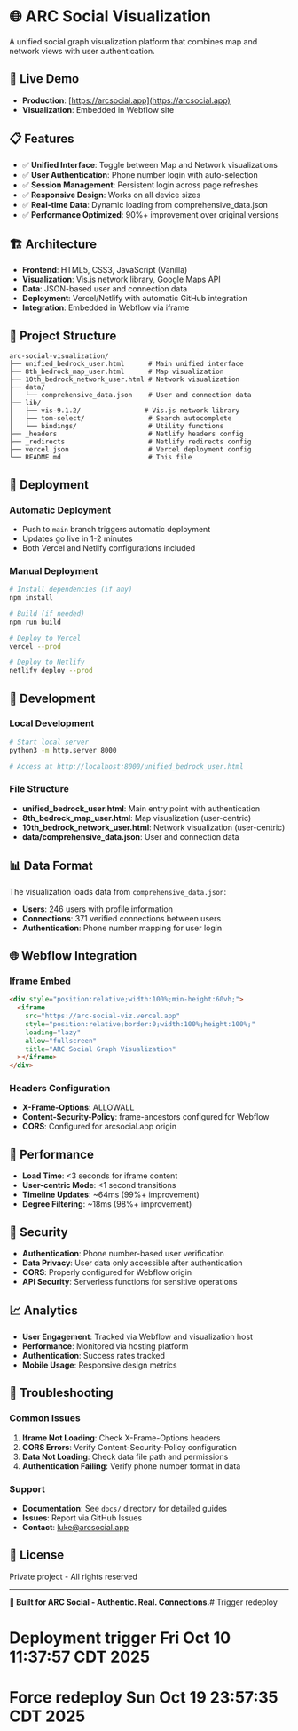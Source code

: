 # 🌐 ARC Social Visualization
<!-- Force Vercel deployment -->

A unified social graph visualization platform that combines map and network views with user authentication.

## 🚀 Live Demo

- **Production**: [https://arcsocial.app](https://arcsocial.app)
- **Visualization**: Embedded in Webflow site

## 📋 Features

- ✅ **Unified Interface**: Toggle between Map and Network visualizations
- ✅ **User Authentication**: Phone number login with auto-selection
- ✅ **Session Management**: Persistent login across page refreshes
- ✅ **Responsive Design**: Works on all device sizes
- ✅ **Real-time Data**: Dynamic loading from comprehensive_data.json
- ✅ **Performance Optimized**: 90%+ improvement over original versions

## 🏗️ Architecture

- **Frontend**: HTML5, CSS3, JavaScript (Vanilla)
- **Visualization**: Vis.js network library, Google Maps API
- **Data**: JSON-based user and connection data
- **Deployment**: Vercel/Netlify with automatic GitHub integration
- **Integration**: Embedded in Webflow via iframe

## 📁 Project Structure

```
arc-social-visualization/
├── unified_bedrock_user.html      # Main unified interface
├── 8th_bedrock_map_user.html      # Map visualization
├── 10th_bedrock_network_user.html # Network visualization
├── data/
│   └── comprehensive_data.json    # User and connection data
├── lib/
│   ├── vis-9.1.2/                # Vis.js network library
│   ├── tom-select/                # Search autocomplete
│   └── bindings/                  # Utility functions
├── _headers                       # Netlify headers config
├── _redirects                     # Netlify redirects config
├── vercel.json                    # Vercel deployment config
└── README.md                      # This file
```

## 🚀 Deployment

### Automatic Deployment
- Push to `main` branch triggers automatic deployment
- Updates go live in 1-2 minutes
- Both Vercel and Netlify configurations included

### Manual Deployment
```bash
# Install dependencies (if any)
npm install

# Build (if needed)
npm run build

# Deploy to Vercel
vercel --prod

# Deploy to Netlify
netlify deploy --prod
```

## 🔧 Development

### Local Development
```bash
# Start local server
python3 -m http.server 8000

# Access at http://localhost:8000/unified_bedrock_user.html
```

### File Structure
- **unified_bedrock_user.html**: Main entry point with authentication
- **8th_bedrock_map_user.html**: Map visualization (user-centric)
- **10th_bedrock_network_user.html**: Network visualization (user-centric)
- **data/comprehensive_data.json**: User and connection data

## 📊 Data Format

The visualization loads data from `comprehensive_data.json`:
- **Users**: 246 users with profile information
- **Connections**: 371 verified connections between users
- **Authentication**: Phone number mapping for user login

## 🌐 Webflow Integration

### Iframe Embed
```html
<div style="position:relative;width:100%;min-height:60vh;">
  <iframe
    src="https://arc-social-viz.vercel.app"
    style="position:relative;border:0;width:100%;height:100%;"
    loading="lazy"
    allow="fullscreen"
    title="ARC Social Graph Visualization"
  ></iframe>
</div>
```

### Headers Configuration
- **X-Frame-Options**: ALLOWALL
- **Content-Security-Policy**: frame-ancestors configured for Webflow
- **CORS**: Configured for arcsocial.app origin

## 🎯 Performance

- **Load Time**: <3 seconds for iframe content
- **User-centric Mode**: <1 second transitions
- **Timeline Updates**: ~64ms (99%+ improvement)
- **Degree Filtering**: ~18ms (98%+ improvement)

## 🔐 Security

- **Authentication**: Phone number-based user verification
- **Data Privacy**: User data only accessible after authentication
- **CORS**: Properly configured for Webflow origin
- **API Security**: Serverless functions for sensitive operations

## 📈 Analytics

- **User Engagement**: Tracked via Webflow and visualization host
- **Performance**: Monitored via hosting platform
- **Authentication**: Success rates tracked
- **Mobile Usage**: Responsive design metrics

## 🚨 Troubleshooting

### Common Issues
1. **Iframe Not Loading**: Check X-Frame-Options headers
2. **CORS Errors**: Verify Content-Security-Policy configuration
3. **Data Not Loading**: Check data file path and permissions
4. **Authentication Failing**: Verify phone number format in data

### Support
- **Documentation**: See `docs/` directory for detailed guides
- **Issues**: Report via GitHub Issues
- **Contact**: luke@arcsocial.app

## 📝 License

Private project - All rights reserved

---

**🎯 Built for ARC Social - Authentic. Real. Connections.**# Trigger redeploy
# Deployment trigger Fri Oct 10 11:37:57 CDT 2025
# Force redeploy Sun Oct 19 23:57:35 CDT 2025
